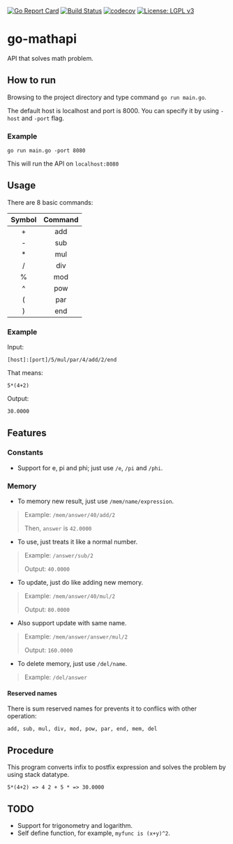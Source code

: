 [![Go Report Card](https://goreportcard.com/badge/github.com/guitarpawat/go-mathapi)](https://goreportcard.com/report/github.com/guitarpawat/go-mathapi)
[![Build Status](https://travis-ci.org/guitarpawat/go-mathapi.svg?branch=dev)](https://travis-ci.org/guitarpawat/go-mathapi)
[![codecov](https://codecov.io/gh/guitarpawat/go-mathapi/branch/master/graph/badge.svg)](https://codecov.io/gh/guitarpawat/go-mathapi)
[![License: LGPL v3](https://img.shields.io/badge/License-LGPL%20v3-blue.svg)](https://www.gnu.org/licenses/lgpl-3.0)

# go-mathapi
API that solves math problem.

## How to run
Browsing to the project directory and type command `go run main.go`.

The default host is localhost and port is 8000. You can specify it by using `-host` and `-port` flag.

### Example
```
go run main.go -port 8080
```
This will run the API on `localhost:8080`

## Usage
There are 8 basic commands:

| Symbol | Command |
|:------:|:-------:|
| +      | add     |
| -      | sub     |
| *      | mul     |
| /      | div     |
| %      | mod     |
| ^      | pow     |
| (      | par     |
| )      | end     |

### Example
Input:
```
[host]:[port]/5/mul/par/4/add/2/end
```
That means:
```
5*(4+2)
```
Output:
```
30.0000
```

## Features

### Constants
* Support for e, pi and phi; just use `/e`, `/pi` and `/phi`.

### Memory
* To memory new result, just use `/mem/name/expression`.
> Example: `/mem/answer/40/add/2` 
> 
> Then, `answer` is `42.0000`

* To use, just treats it like a normal number.
> Example: `/answer/sub/2` 
> 
> Output: `40.0000`

* To update, just do like adding new memory.
> Example: `/mem/answer/40/mul/2` 
> 
> Output: `80.0000`

* Also support update with same name.
> Example: `/mem/answer/answer/mul/2` 
> 
> Output: `160.0000`

* To delete memory, just use `/del/name`.
> Example: `/del/answer` 

#### Reserved names
There is sum reserved names for prevents it to conflics with other operation:
```
add, sub, mul, div, mod, pow, par, end, mem, del
```

## Procedure
This program converts infix to postfix expression and solves the problem by using stack datatype.

```
5*(4+2) => 4 2 + 5 * => 30.0000
```

## TODO
* Support for trigonometry and logarithm.
* Self define function, for example, `myfunc is (x+y)^2`.